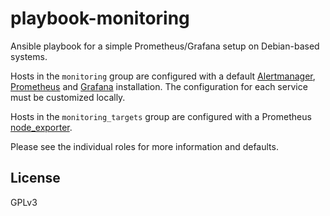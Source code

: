 # playbook-monitoring

Ansible playbook for a simple Prometheus/Grafana setup on Debian-based systems.

Hosts in the `monitoring` group are configured with a default [Alertmanager][],
[Prometheus][] and [Grafana][] installation. The configuration for each service
must be customized locally.

Hosts in the `monitoring_targets` group are configured with a Prometheus
[node_exporter][].

Please see the individual roles for more information and defaults.

[alertmanager]: https://prometheus.io/docs/alerting/latest/alertmanager/
[grafana]: https://grafana.com/
[node_exporter]: https://github.com/prometheus/node_exporter
[prometheus]: https://prometheus.io/

## License

GPLv3
